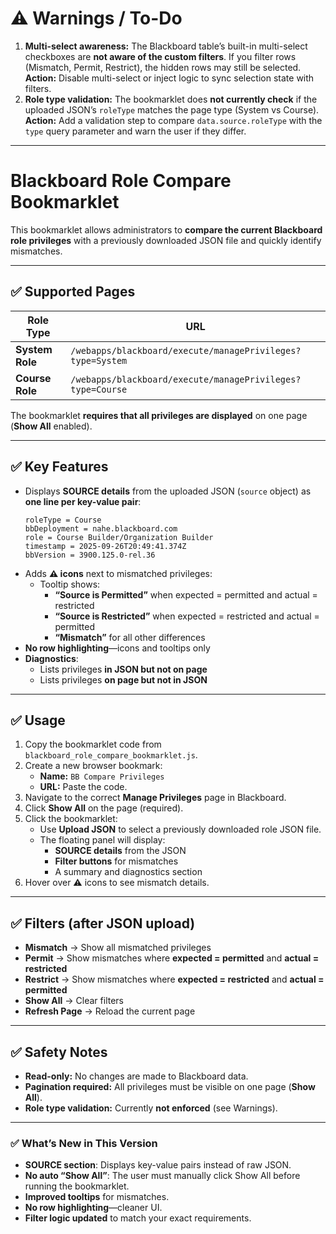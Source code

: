 # ⚠️ Warnings / To-Do
1. **Multi-select awareness:** The Blackboard table’s built-in multi-select checkboxes are **not aware of the custom filters**. If you filter rows (Mismatch, Permit, Restrict), the hidden rows may still be selected.  
   **Action:** Disable multi-select or inject logic to sync selection state with filters.
2. **Role type validation:** The bookmarklet does **not currently check** if the uploaded JSON’s `roleType` matches the page type (System vs Course).  
   **Action:** Add a validation step to compare `data.source.roleType` with the `type` query parameter and warn the user if they differ.

---

# Blackboard Role Compare Bookmarklet

This bookmarklet allows administrators to **compare the current Blackboard role privileges** with a previously downloaded JSON file and quickly identify mismatches.

---

## ✅ Supported Pages

| Role Type       | URL |
|-----------------|-----|
| **System Role** | `/webapps/blackboard/execute/managePrivileges?type=System` |
| **Course Role** | `/webapps/blackboard/execute/managePrivileges?type=Course` |

The bookmarklet **requires that all privileges are displayed** on one page (**Show All** enabled).

---

## ✅ Key Features

- Displays **SOURCE details** from the uploaded JSON (`source` object) as **one line per key-value pair**:
  ```
  roleType = Course
  bbDeployment = nahe.blackboard.com
  role = Course Builder/Organization Builder
  timestamp = 2025-09-26T20:49:41.374Z
  bbVersion = 3900.125.0-rel.36
  ```
- Adds **⚠ icons** next to mismatched privileges:
  - Tooltip shows:
    - **“Source is Permitted”** when expected = permitted and actual = restricted
    - **“Source is Restricted”** when expected = restricted and actual = permitted
    - **“Mismatch”** for all other differences
- **No row highlighting**—icons and tooltips only
- **Diagnostics**:
  - Lists privileges **in JSON but not on page**
  - Lists privileges **on page but not in JSON**

---

## ✅ Usage

1. Copy the bookmarklet code from `blackboard_role_compare_bookmarklet.js`.
2. Create a new browser bookmark:
   - **Name:** `BB Compare Privileges`
   - **URL:** Paste the code.
3. Navigate to the correct **Manage Privileges** page in Blackboard.
4. Click **Show All** on the page (required).
5. Click the bookmarklet:
   - Use **Upload JSON** to select a previously downloaded role JSON file.
   - The floating panel will display:
     - **SOURCE details** from the JSON
     - **Filter buttons** for mismatches
     - A summary and diagnostics section
6. Hover over ⚠ icons to see mismatch details.

---

## ✅ Filters (after JSON upload)

- **Mismatch** → Show all mismatched privileges
- **Permit** → Show mismatches where **expected = permitted** and **actual = restricted**
- **Restrict** → Show mismatches where **expected = restricted** and **actual = permitted**
- **Show All** → Clear filters
- **Refresh Page** → Reload the current page

---

## ✅ Safety Notes

- **Read-only:** No changes are made to Blackboard data.
- **Pagination required:** All privileges must be visible on one page (**Show All**).
- **Role type validation:** Currently **not enforced** (see Warnings).

---

### ✅ What’s New in This Version
- **SOURCE section**: Displays key-value pairs instead of raw JSON.
- **No auto “Show All”**: The user must manually click Show All before running the bookmarklet.
- **Improved tooltips** for mismatches.
- **No row highlighting**—cleaner UI.
- **Filter logic updated** to match your exact requirements.

